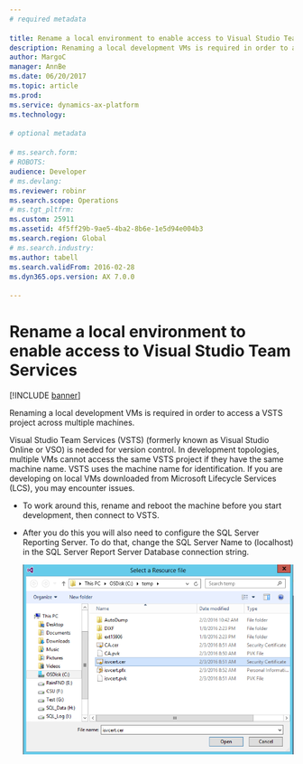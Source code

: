 ```yaml
---
# required metadata

title: Rename a local environment to enable access to Visual Studio Team Services
description: Renaming a local development VMs is required in order to access a VSTS project across multiple machines.
author: MargoC
manager: AnnBe
ms.date: 06/20/2017
ms.topic: article
ms.prod: 
ms.service: dynamics-ax-platform
ms.technology: 

# optional metadata

# ms.search.form: 
# ROBOTS: 
audience: Developer
# ms.devlang: 
ms.reviewer: robinr
ms.search.scope: Operations
# ms.tgt_pltfrm: 
ms.custom: 25911
ms.assetid: 4f5ff29b-9ae5-4ba2-8b6e-1e5d94e004b3
ms.search.region: Global
# ms.search.industry: 
ms.author: tabell
ms.search.validFrom: 2016-02-28
ms.dyn365.ops.version: AX 7.0.0

---
```


# Rename a local environment to enable access to Visual Studio Team Services

[!INCLUDE [banner](../includes/banner.md)]

Renaming a local development VMs is required in order to access a VSTS project across multiple machines.

Visual Studio Team Services (VSTS) (formerly known as Visual Studio Online or VSO) is needed for version control. In development topologies, multiple VMs cannot access the same VSTS project if they have the same machine name. VSTS uses the machine name for identification. If you are developing on local VMs downloaded from Microsoft Lifecycle Services (LCS), you may encounter issues.

- To work around this, rename and reboot the machine before you start development, then connect to VSTS.
- After you do this you will also need to configure the SQL Server Reporting Server. To do that, change the SQL Server Name to (localhost) in the SQL Server Report Server Database connection string.

  [![4](./media/4.png)](./media/4.png)



